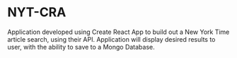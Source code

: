 # NYT-CRA
Application developed using Create React App to build out a New York Time article search, using their API. Application will display desired results to user, with the ability to save to a Mongo Database. 
